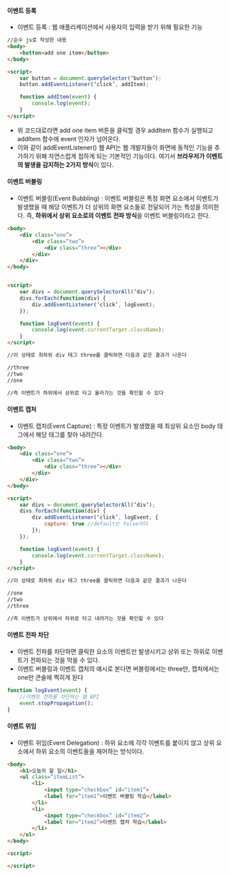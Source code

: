 #### 이벤트 등록
- 이벤트 등록 : 웹 애플리케이션에서 사용자의 입력을 받기 위해 필요한 기능

```html
//순수 js로 작성한 내용
<body>
	<button>add one item</button>
</body>

<script>
	var button = document.querySelector(‘button’);
	button.addEventListener(‘click’, addItem);

	function addItem(event) {
		console.log(event);
	}
</script>

```

- 위 코드대로라면 add one item 버튼을 클릭할 경우 addItem 함수가 실행되고 addItem 함수에 event 인자가 넘어온다. 
- 이와 같이 addEventListener() 웹 API는 웹 개발자들이 화면에 동적인 기능을 추가하기 위해 자연스럽게 접하게 되는 기본적인 기능이다. 여기서 **브라우저가 이벤트의 발생을 감지하는 2가지 방식**이 있다.

#### 이벤트 버블링
- 이벤트 버블링(Event Bubbling) : 이벤트 버블링은 특정 화면 요소애서 이벤트가 발생했을 때 해당 이벤트가 더 상위의 화면 요소들로 전달되어 가는 특성을 의미한다. 즉, **하위에서 상위 요소로의 이벤트 전파 방식**을 이벤트 버블링이라고 한다.

```html
<body>
	<div class=“one”>
		<div class=“two”>
			<div class=“three”></div>
		</div>
	</div>
</body>


<script>
	var divs = document.querySelectorAll(‘div’);
	divs.forEach(function(div) {
		div.addEventListener(‘click’, logEvent);
	});

	function logEvent(event) {
		console.log(event.currentTarget.className);
	}
</script>

//이 상태로 최하위 div 태그 three를 클릭하면 다음과 같은 결과가 나온다

//three
//two
//one

//즉 이벤트가 하위에서 상위로 타고 올라가는 것을 확인할 수 있다
```

#### 이벤트 캡처
- 이벤트 캡처(Event Capture) : 특정 이벤트가 발생했을 때 최상위 요소인 body 태그에서 해당 태그를 찾아 내려간다. 

```html
<body>
	<div class=“one”>
		<div class=“two”>
			<div class=“three”></div>
		</div>
	</div>
</body>

<script>
	var divs = document.querySelectorAll(‘div’);
	divs.forEach(function(div) {
		div.addEventListener(‘click’, logEvent, {
			capture: true //default는 false이다
		});
	});

	function logEvent(event) {
		console.log(event.currentTarget.className);
	}
</script>

//이 상태로 최하위 div 태그 three를 클릭하면 다음과 같은 결과가 나온다

//one
//two
//three

//즉 이벤트가 상위에서 하위로 타고 내려가는 것을 확인할 수 있다
```


#### 이벤트 전파 차단
- 이벤트 전파를 차단하면 클릭한 요소의 이벤트만 발생시키고 상위 또는 하위로 이벤트가 전파되는 것을 막을 수 있다.
- 이벤트 버블링과 이벤트 캡처의 예시로 본다면 버블링에서는 three만, 캡처에서는 one만 콘솔에 찍히게 된다

```js
function logEvent(event) {
	//이벤트 전파를 차단하는 웹 API
	event.stopPropagation();
}
```

#### 이벤트 위임
- 이벤트 위임(Event Delegation) : 하위 요소에 각각 이벤트를 붙이지 않고 상위 요소에서 하위 요소의 이벤트들을 제어하는 방식이다.

```html
<body>
	<h1>오늘의 할 일</h1>
	<ul class=“itemList”>
		<li>
			<input type=“checkbox” id=“item1”>
			<label for=“item1”>이벤트 버블링 학습</label>
		</li>
		<li>
			<input type=“checkbox” id=“item2”>
			<label for=“item2”>이벤트 캡처 학습</label>
		</li>
	</ul>
</body>

<script>

</script>
```